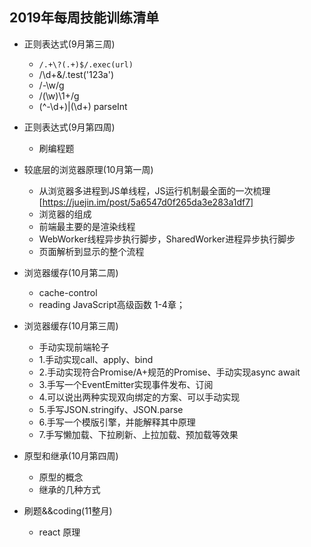 ## 2019年每周技能训练清单
- 正则表达式(9月第三周)
    - ```/.+\?(.+)$/.exec(url)```
    - /\d+&/.test('123a')
    - /-\w/g
    - /(\w)\1+/g
    - (^-\d+)|(\d+) parseInt
- 正则表达式(9月第四周)
  - 刷编程题

- 较底层的浏览器原理(10月第一周)
  - 从浏览器多进程到JS单线程，JS运行机制最全面的一次梳理 [https://juejin.im/post/5a6547d0f265da3e283a1df7]
  - 浏览器的组成
  - 前端最主要的是渲染线程
  - WebWorker线程异步执行脚步，SharedWorker进程异步执行脚步
  - 页面解析到显示的整个流程

- 浏览器缓存(10月第二周)
  - cache-control
  - reading JavaScript高级函数 1-4章；

- 浏览器缓存(10月第三周)
  - 手动实现前端轮子
  - 1.手动实现call、apply、bind
  - 2.手动实现符合Promise/A+规范的Promise、手动实现async await
  - 3.手写一个EventEmitter实现事件发布、订阅
  - 4.可以说出两种实现双向绑定的方案、可以手动实现
  - 5.手写JSON.stringify、JSON.parse
  - 6.手写一个模版引擎，并能解释其中原理
  - 7.手写懒加载、下拉刷新、上拉加载、预加载等效果

- 原型和继承(10月第四周)
  - 原型的概念
  - 继承的几种方式

- 刷题&&coding(11整月)
  - react 原理
